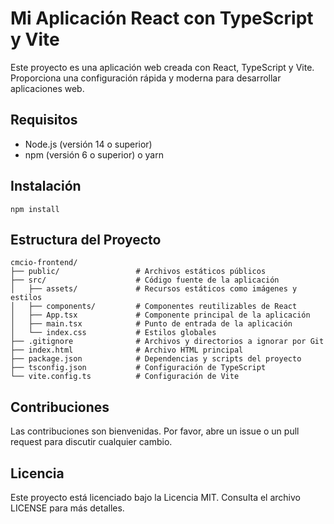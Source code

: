 # Mi Aplicación React con TypeScript y Vite

Este proyecto es una aplicación web creada con React, TypeScript y Vite. Proporciona una configuración rápida y moderna para desarrollar aplicaciones web.

## Requisitos

- Node.js (versión 14 o superior)
- npm (versión 6 o superior) o yarn

## Instalación

```
npm install
```

## Estructura del Proyecto
```
cmcio-frontend/
├── public/                 # Archivos estáticos públicos
├── src/                    # Código fuente de la aplicación
│   ├── assets/             # Recursos estáticos como imágenes y estilos
│   ├── components/         # Componentes reutilizables de React
│   ├── App.tsx             # Componente principal de la aplicación
│   ├── main.tsx            # Punto de entrada de la aplicación
│   └── index.css           # Estilos globales
├── .gitignore              # Archivos y directorios a ignorar por Git
├── index.html              # Archivo HTML principal
├── package.json            # Dependencias y scripts del proyecto
├── tsconfig.json           # Configuración de TypeScript
└── vite.config.ts          # Configuración de Vite
```

## Contribuciones
Las contribuciones son bienvenidas. Por favor, abre un issue o un pull request para discutir cualquier cambio.

## Licencia
Este proyecto está licenciado bajo la Licencia MIT. Consulta el archivo LICENSE para más detalles.
